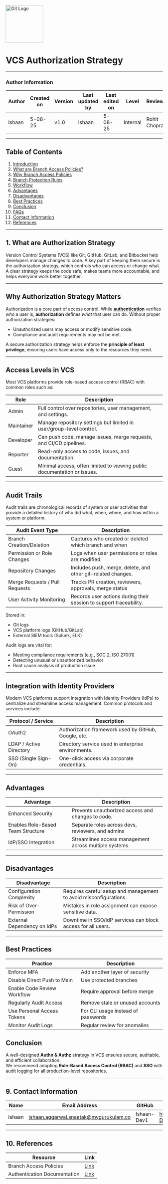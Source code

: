 <img src="https://git-scm.com/images/logos/downloads/Git-Icon-1788C.png" alt="Git Logo" width="120"/>

# VCS Authorization Strategy

---

### Author Information

| **Author**   | **Created on** | **Version** | **Last updated by** | **Last edited on** | **Level** | **Reviewer**  |
|--------------|----------------|-------------|---------------------|--------------------|-----------|---------------|
| Ishaan    | 5-08-25    | v1.0  |  Ishaan  |5-08-25   | Internal    | Rohit Chopra    | 

---

## Table of Contents

1. [Introduction](#1-introduction)
2. [What are Branch Access Policies?](#2-what-are-branch-access-policies) 
3. [Why Branch Access Policies ](#3-why-branch-access-policies)  
4. [Branch Protection Rules](#4-branch-protection-rules)  
5. [Workflow](#5-workflow)
6. [Advantages](#6-advantages)  
7. [Disadvantages](#7-disadvantages)  
8. [Best Practices](#8-best-practices)  
9. [Conclusion](#9-conclusion)
10. [FAQs](#10-FAQs)  
11. [Contact Information](#11-contact-information)  
12. [References](#12-references)

---

## 1. What are Authorization Strategy

Version Control Systems (VCS) like Git, GitHub, GitLab, and Bitbucket help developers manage changes to code. A key part of keeping them secure is the authorization strategy, which controls who can access or change what. A clear strategy keeps the code safe, makes teams more accountable, and helps everyone work better together.


---

## Why Authorization Strategy Matters

Authorization is a core part of access control. While [**authentication**](https://github.com/Snaatak-Apt-Get-Swag/documentation/blob/SCRUM-102-mansoor/VCS/Security-Access/Authentication-Docs/README.md) verifies *who* a user is, **authorization** defines *what* that user can do. Without proper authorization strategies:

- Unauthorized users may access or modify sensitive code.
- Compliance and audit requirements may not be met.

A secure authorization strategy helps enforce the **principle of least privilege**, ensuring users have access only to the resources they need.

---

## Access Levels in VCS

Most VCS platforms provide role-based access control (RBAC) with common roles such as:

| Role        | Description                                                                 |
|-------------|-----------------------------------------------------------------------------|
| Admin       | Full control over repositories, user management, and settings.              |
| Maintainer  | Manage repository settings but limited in user/group-level control.         |
| Developer   | Can push code, manage issues, merge requests, and CI/CD pipelines.          |
| Reporter    | Read-only access to code, issues, and documentation.                        |
| Guest       | Minimal access, often limited to viewing public documentation or issues.    |


---


##  Audit Trails

Audit trails are chronological records of system or user activities that provide a detailed history of who did what, when, where, and how within a system or platform.

| Audit Event Type               | Description                                                                 |
|-------------------------------|-----------------------------------------------------------------------------|
| Branch Creation/Deletion	   | 	Captures who created or deleted which branch and when                         |
| Permission or Role Changes     | Logs when user permissions or roles are modified.                          |
| Repository Changes             | Includes push, merge, delete, and other git-related changes.               |
| Merge Requests / Pull Requests | Tracks PR creation, reviewers, approvals, merge status    |
| User Activity Monitoring       | Records user actions during their session to support traceability.         |

Stored in:
- Git logs
- VCS platform logs (GitHub/GitLab)
- External SIEM tools (Splunk, ELK)


Audit logs are vital for:
- Meeting compliance requirements (e.g., SOC 2, ISO 27001)
- Detecting unusual or unauthorized behavior
- Root cause analysis of production issue

---

## Integration with Identity Providers

Modern VCS platforms support integration with Identity Providers (IdPs) to centralize and streamline access management. Common protocols and services include:

| Protocol / Service  | Description                                               |
|---------------------|-----------------------------------------------------------|
| OAuth2              | Authorization framework used by GitHub, Google, etc.     |
| LDAP / Active Directory | Directory service used in enterprise environments.     |
| SSO (Single Sign-On)| One-click access via corporate credentials.              |

---

## Advantages

| Advantage                                             | Description                                                                 |
|-------------------------------------------------------|-----------------------------------------------------------------------------|
| Enhanced Security                                     | Prevents unauthorized access and changes to code.                          |
|Enables Role-Based Team Structure                             |  Separate roles across devs, reviewers, and admins              |
| IdP/SSO Integration                                   | Streamlines access management across multiple systems.                     |

---

## Disadvantages

| Disadvantage                                             | Description                                                                 |
|-------------------------------------------------------|-----------------------------------------------------------------------------|
| Configuration Complexity                                | Requires careful setup and management to avoid misconfigurations.          |
| Risk of Over-Permission                                 | Mistakes in role assignment can expose sensitive data.                      |
| External Dependency on IdPs                             | Downtime in SSO/IdP services can block access for all users.                |

---

## Best Practices

| Practice                          | Description                             |
|-----------------------------------|-----------------------------------------|
|  Enforce MFA                    | Add another layer of security           |
|  Disable Direct Push to Main    | Use protected branches                  |
|  Enable Code Review Workflow    | Require approval before merge           |
|  Regularly Audit Access         | Remove stale or unused accounts         |
|  Use Personal Access Tokens     | For CLI usage instead of passwords      |
|  Monitor Audit Logs             | Regular review for anomalies            |

##  Conclusion

A well-designed **Authn & Authz** strategy in VCS ensures secure, auditable, and efficient collaboration.  
We recommend adopting **Role-Based Access Control (RBAC)** and **SSO** with audit logging for all production-level repositories.

---

## 9. Contact Information

| Name| Email Address      | GitHub | URL |
|-----|--------------------------|-------------|---------|
| Ishaan | ishaan.aggarwal.snaatak@mygurukulam.co|  Ishaan-Dev1  |   https://github.com/Ishaan-Dev1  |


---

## 10. References

| Resource                         |  Link                                                                 |
|--------------------------------|--------------------------------------------------------------------------------|
| Branch Access Policies |[Link](https://github.com/Snaatak-Apt-Get-Swag/documentation/blob/SCRUM-112-ishaan/VCS/VCS-Policies/Branch-Access-Policies/README.md) |
| Authentication Documentation  |[Link](https://github.com/Snaatak-Apt-Get-Swag/documentation/blob/SCRUM-102-mansoor/VCS/Security-Access/Authentication-Docs/README.md)  |

